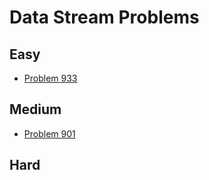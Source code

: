 # Data Stream Problems

## Easy
- [Problem 933](../problems/933_number_of_recent_calls/README.md)

## Medium
- [Problem 901](../problems/901_online_stock_span/README.md)

## Hard

